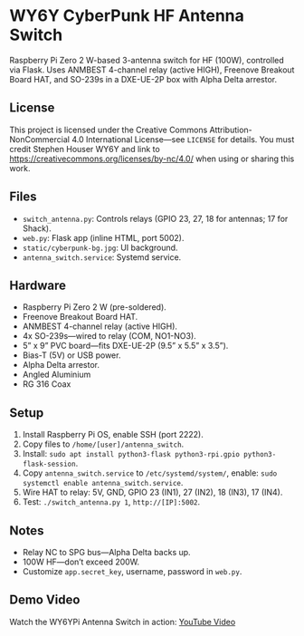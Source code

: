 # WY6Y CyberPunk HF Antenna Switch

Raspberry Pi Zero 2 W-based 3-antenna switch for HF (100W), controlled via Flask. Uses ANMBEST 4-channel relay (active HIGH), Freenove Breakout Board HAT, and SO-239s in a DXE-UE-2P box with Alpha Delta arrestor.

## License
This project is licensed under the Creative Commons Attribution-NonCommercial 4.0 International License—see `LICENSE` for details. You must credit Stephen Houser WY6Y and link to https://creativecommons.org/licenses/by-nc/4.0/ when using or sharing this work.

## Files
- `switch_antenna.py`: Controls relays (GPIO 23, 27, 18 for antennas; 17 for Shack).
- `web.py`: Flask app (inline HTML, port 5002).
- `static/cyberpunk-bg.jpg`: UI background.
- `antenna_switch.service`: Systemd service.

## Hardware
- Raspberry Pi Zero 2 W (pre-soldered).
- Freenove Breakout Board HAT.
- ANMBEST 4-channel relay (active HIGH).
- 4x SO-239s—wired to relay (COM, NO1-NO3).
- 5” x 9” PVC board—fits DXE-UE-2P (9.5” x 5.5” x 3.5”).
- Bias-T (5V) or USB power.
- Alpha Delta arrestor.
- Angled Aluminium
- RG 316 Coax

## Setup
1. Install Raspberry Pi OS, enable SSH (port 2222).
2. Copy files to `/home/[user]/antenna_switch`.
3. Install: `sudo apt install python3-flask python3-rpi.gpio python3-flask-session`.
4. Copy `antenna_switch.service` to `/etc/systemd/system/`, enable: `sudo systemctl enable antenna_switch.service`.
5. Wire HAT to relay: 5V, GND, GPIO 23 (IN1), 27 (IN2), 18 (IN3), 17 (IN4).
6. Test: `./switch_antenna.py 1`, `http://[IP]:5002`.

## Notes
- Relay NC to SPG bus—Alpha Delta backs up.
- 100W HF—don’t exceed 200W.
- Customize `app.secret_key`, username, password in `web.py`.

## Demo Video
Watch the WY6YPi Antenna Switch in action: [YouTube Video](https://youtu.be/Wce_CUvI8qY)
